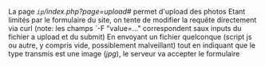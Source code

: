 La page *`ip`/index.php?page=upload#* permet d'upload des photos
Etant limités par le formulaire du site, on tente de modifier la requête directement via curl
(note: les champs `-F "value=..." correspondent saux inputs du fichier a upload et du submit)
En envoyant un fichier quelconque (script js ou autre, y compris vide, possiblement malveillant) tout en indiquant que le type transmis est une image (*jpg*), le serveur va accepter le formulaire
